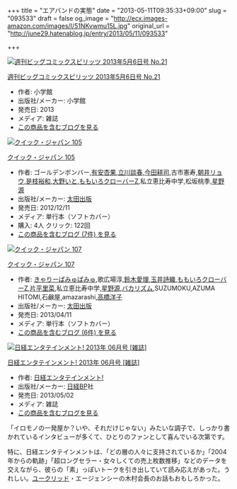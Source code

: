 +++
title = "エアバンドの実態"
date = "2013-05-11T09:35:33+09:00"
slug = "093533"
draft = false
og_image = "http://ecx.images-amazon.com/images/I/51NKvwmu15L.jpg"
original_url = "http://june29.hatenablog.jp/entry/2013/05/11/093533"

+++

<p></p>
<div class="hatena-asin-detail">
<a href="http://www.amazon.co.jp/exec/obidos/ASIN/B00CGNH79Q/cameralady-22/"><img src="http://ecx.images-amazon.com/images/I/51NKvwmu15L._SL160_.jpg" class="hatena-asin-detail-image" alt="週刊ビッグコミックスピリッツ 2013年5月6日号 No.21" title="週刊ビッグコミックスピリッツ 2013年5月6日号 No.21"></a><div class="hatena-asin-detail-info">
<p class="hatena-asin-detail-title"><a href="http://www.amazon.co.jp/exec/obidos/ASIN/B00CGNH79Q/cameralady-22/">週刊ビッグコミックスピリッツ 2013年5月6日号 No.21</a></p>
<ul>
<li>
<span class="hatena-asin-detail-label">作者:</span> 小学館</li>
<li>
<span class="hatena-asin-detail-label">出版社/メーカー:</span> 小学館</li>
<li>
<span class="hatena-asin-detail-label">発売日:</span> 2013</li>
<li>
<span class="hatena-asin-detail-label">メディア:</span> 雑誌</li>
<li><a href="http://d.hatena.ne.jp/asin/B00CGNH79Q/cameralady-22" target="_blank">この商品を含むブログを見る</a></li>
</ul>
</div>
<div class="hatena-asin-detail-foot"></div>
</div>
<p></p>
<div class="hatena-asin-detail">
<a href="http://www.amazon.co.jp/exec/obidos/ASIN/4778313550/cameralady-22/"><img src="http://ecx.images-amazon.com/images/I/51kvXPOiLCL._SL160_.jpg" class="hatena-asin-detail-image" alt="クイック・ジャパン 105" title="クイック・ジャパン 105"></a><div class="hatena-asin-detail-info">
<p class="hatena-asin-detail-title"><a href="http://www.amazon.co.jp/exec/obidos/ASIN/4778313550/cameralady-22/">クイック・ジャパン 105</a></p>
<ul>
<li>
<span class="hatena-asin-detail-label">作者:</span> ゴールデンボンバー,<a class="keyword" href="http://d.hatena.ne.jp/keyword/%CD%AD%B0%C2%B0%C9%B2%CC">有安杏果</a>,<a class="keyword" href="http://d.hatena.ne.jp/keyword/%CE%A9%C0%EE%C3%CC%BD%D5">立川談春</a>,<a class="keyword" href="http://d.hatena.ne.jp/keyword/%BA%A3%C5%C4%B9%CC%BB%CA">今田耕司</a>,古市憲寿,<a class="keyword" href="http://d.hatena.ne.jp/keyword/%C4%AB%B0%E6%A5%EA%A5%E7%A5%A6">朝井リョウ</a>,<a class="keyword" href="http://d.hatena.ne.jp/keyword/%C0%A7%BB%DE%CD%B5%CF%C2">是枝裕和</a>,<a class="keyword" href="http://d.hatena.ne.jp/keyword/%C2%E7%CC%EE%A4%A4%A4%C8">大野いと</a>,<a class="keyword" href="http://d.hatena.ne.jp/keyword/%A4%E2%A4%E2%A4%A4%A4%ED%A5%AF%A5%ED%A1%BC%A5%D0%A1%BCZ">ももいろクローバーZ</a>,私立恵比寿中学,松坂桃季,<a class="keyword" href="http://d.hatena.ne.jp/keyword/%C0%B1%CC%EE%B8%BB">星野源</a>
</li>
<li>
<span class="hatena-asin-detail-label">出版社/メーカー:</span> <a class="keyword" href="http://d.hatena.ne.jp/keyword/%C2%C0%C5%C4%BD%D0%C8%C7">太田出版</a>
</li>
<li>
<span class="hatena-asin-detail-label">発売日:</span> 2012/12/11</li>
<li>
<span class="hatena-asin-detail-label">メディア:</span> 単行本（ソフトカバー）</li>
<li>
<span class="hatena-asin-detail-label">購入</span>: 4人 <span class="hatena-asin-detail-label">クリック</span>: 122回</li>
<li><a href="http://d.hatena.ne.jp/asin/4778313550/cameralady-22" target="_blank">この商品を含むブログ (7件) を見る</a></li>
</ul>
</div>
<div class="hatena-asin-detail-foot"></div>
</div>
<p></p>
<div class="hatena-asin-detail">
<a href="http://www.amazon.co.jp/exec/obidos/ASIN/4778313712/cameralady-22/"><img src="http://ecx.images-amazon.com/images/I/51zSV8i3OTL._SL160_.jpg" class="hatena-asin-detail-image" alt="クイック・ジャパン 107" title="クイック・ジャパン 107"></a><div class="hatena-asin-detail-info">
<p class="hatena-asin-detail-title"><a href="http://www.amazon.co.jp/exec/obidos/ASIN/4778313712/cameralady-22/">クイック・ジャパン 107</a></p>
<ul>
<li>
<span class="hatena-asin-detail-label">作者:</span> <a class="keyword" href="http://d.hatena.ne.jp/keyword/%A4%AD%A4%E3%A4%EA%A1%BC%A4%D1%A4%DF%A4%E5%A4%D1%A4%DF%A4%E5">きゃりーぱみゅぱみゅ</a>,歌広場淳,<a class="keyword" href="http://d.hatena.ne.jp/keyword/%CE%EB%CC%DA%B0%A6%CD%FD">鈴木愛理</a>,<a class="keyword" href="http://d.hatena.ne.jp/keyword/%B6%CC%B0%E6%BB%ED%BF%A5">玉井詩織</a>,<a class="keyword" href="http://d.hatena.ne.jp/keyword/%A4%E2%A4%E2%A4%A4%A4%ED%A5%AF%A5%ED%A1%BC%A5%D0%A1%BCZ">ももいろクローバーZ</a>,<a class="keyword" href="http://d.hatena.ne.jp/keyword/%CA%D2%CA%BF%CE%A4%BA%DA">片平里菜</a>,私立恵比寿中学,<a class="keyword" href="http://d.hatena.ne.jp/keyword/%C0%B1%CC%EE%B8%BB">星野源</a>,<a class="keyword" href="http://d.hatena.ne.jp/keyword/%A5%D0%A5%AB%A5%EA%A5%BA%A5%E0">バカリズム</a>,SUZUMOKU,AZUMA HITOMI,石鹸屋,amazarashi,<a class="keyword" href="http://d.hatena.ne.jp/keyword/%B9%E2%B6%B6%CD%CE%BB%D2">高橋洋子</a>
</li>
<li>
<span class="hatena-asin-detail-label">出版社/メーカー:</span> <a class="keyword" href="http://d.hatena.ne.jp/keyword/%C2%C0%C5%C4%BD%D0%C8%C7">太田出版</a>
</li>
<li>
<span class="hatena-asin-detail-label">発売日:</span> 2013/04/11</li>
<li>
<span class="hatena-asin-detail-label">メディア:</span> 単行本（ソフトカバー）</li>
<li><a href="http://d.hatena.ne.jp/asin/4778313712/cameralady-22" target="_blank">この商品を含むブログ (6件) を見る</a></li>
</ul>
</div>
<div class="hatena-asin-detail-foot"></div>
</div>
<p></p>
<div class="hatena-asin-detail">
<a href="http://www.amazon.co.jp/exec/obidos/ASIN/B00CDVTIXE/cameralady-22/"><img src="http://ecx.images-amazon.com/images/I/61dIItxrdeL._SL160_.jpg" class="hatena-asin-detail-image" alt="日経エンタテインメント! 2013年 06月号 [雑誌]" title="日経エンタテインメント! 2013年 06月号 [雑誌]"></a><div class="hatena-asin-detail-info">
<p class="hatena-asin-detail-title"><a href="http://www.amazon.co.jp/exec/obidos/ASIN/B00CDVTIXE/cameralady-22/">日経エンタテインメント! 2013年 06月号 [雑誌]</a></p>
<ul>
<li>
<span class="hatena-asin-detail-label">作者:</span> <a class="keyword" href="http://d.hatena.ne.jp/keyword/%C6%FC%B7%D0%A5%A8%A5%F3%A5%BF%A5%C6%A5%A4%A5%F3%A5%E1%A5%F3%A5%C8%21">日経エンタテインメント!</a>
</li>
<li>
<span class="hatena-asin-detail-label">出版社/メーカー:</span> <a class="keyword" href="http://d.hatena.ne.jp/keyword/%C6%FC%B7%D0BP">日経BP</a>社</li>
<li>
<span class="hatena-asin-detail-label">発売日:</span> 2013/05/02</li>
<li>
<span class="hatena-asin-detail-label">メディア:</span> 雑誌</li>
<li><a href="http://d.hatena.ne.jp/asin/B00CDVTIXE/cameralady-22" target="_blank">この商品を含むブログを見る</a></li>
</ul>
</div>
<div class="hatena-asin-detail-foot"></div>
</div>
<p>「イロモノの一発屋か？いや、それだけじゃない」みたいな調子で、しっかり書かれているインタビューが多くて、ひとりのファンとして喜んでいる次第です。</p>
<p>特に、日経エンタテインメントは、「どの層の人々に支持されているか」「2004年からの軌跡」「超ロングセラー・女々しくての売上枚数推移」などのデータを交えながら、彼らの「素」っぽいトークを引き出していて読み応えがあった。うれしい。<a class="keyword" href="http://d.hatena.ne.jp/keyword/%A5%E6%A1%BC%A5%AF%A5%EA%A5%C3%A5%C9">ユークリッド</a>・エージェンシーの木村会長のお話もおもしろかった。</p>
